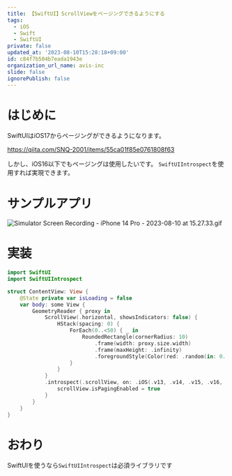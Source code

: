 ```yaml
---
title: 【SwiftUI】ScrollViewをページングできるようにする
tags:
  - iOS
  - Swift
  - SwiftUI
private: false
updated_at: '2023-08-10T15:28:18+09:00'
id: c84f7b504b7eada1943e
organization_url_name: avis-inc
slide: false
ignorePublish: false
---
```

# はじめに
SwiftUIはiOS17からページングができるようになります。

https://qiita.com/SNQ-2001/items/55ca01f85e0761808f63

しかし、iOS16以下でもページングは使用したいです。
`SwiftUIIntrospect`を使用すれば実現できます。

# サンプルアプリ
![Simulator Screen Recording - iPhone 14 Pro - 2023-08-10 at 15.27.33.gif](https://qiita-image-store.s3.ap-northeast-1.amazonaws.com/0/1745371/89155adb-3d0c-4ae8-aa05-abf3034615a8.gif)

# 実装
```swift
import SwiftUI
import SwiftUIIntrospect

struct ContentView: View {
    @State private var isLoading = false
    var body: some View {
        GeometryReader { proxy in
            ScrollView(.horizontal, showsIndicators: false) {
                HStack(spacing: 0) {
                    ForEach(0..<50) { _ in
                        RoundedRectangle(cornerRadius: 10)
                            .frame(width: proxy.size.width)
                            .frame(maxHeight: .infinity)
                            .foregroundStyle(Color(red: .random(in: 0...1), green: .random(in: 0...1), blue: .random(in: 0...1)))
                    }
                }
            }
            .introspect(.scrollView, on: .iOS(.v13, .v14, .v15, .v16, .v17)) { scrollView in
                scrollView.isPagingEnabled = true
            }
        }
    }
}
```

# おわり
SwiftUIを使うなら`SwiftUIIntrospect`は必須ライブラリです
